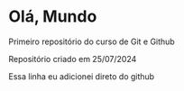 # Olá, Mundo
 Primeiro repositório do curso de Git e Github

 Repositório criado em 25/07/2024

Essa linha eu adicionei direto do github
